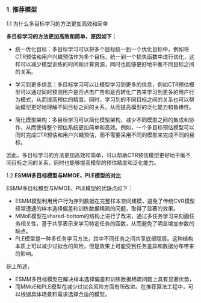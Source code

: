 ### 1. 推荐模型 
1.1 为什么多目标学习的方法更加高效和简单

**多目标学习的方法更加高效和简单，原因如下：**
- 统一优化目标：多目标学习可以将多个目标统一到一个优化目标中，例如将CTR预估和用户兴趣预估作为多个目标，统一到一个损失函数中进行优化，这样可以减少模型训练的时间和计算资源，同时也能够更好地平衡不同目标之间的关系。

- 学习到更多信息：多目标学习可以让模型学习到更多的信息，例如CTR预估模型可以通过同时预测用户是否点击广告和是否转化广告来学习到更多的用户行为模式，从而提高预估的精度。同时，学习到的不同目标之间的关系也可以帮助模型更好地理解不同目标之间的关系，从而提高模型的泛化能力和鲁棒性。

- 简化模型架构：多目标学习可以简化模型架构，减少不同模型之间的集成和协作，从而使得整个预估系统更加简单和高效。例如，一个多目标预估模型可以同时完成CTR预估和用户兴趣预估，而不需要采用不同的模型来完成不同的目标。

因此，多目标学习的方法更加高效和简单，可以帮助CTR预估模型更好地平衡不同目标之间的关系，同时也能够提高模型的预估精度和泛化能力。

1.2 **ESMM多目标模型与MMOE、PLE模型的对比**

ESMM多目标模型与MMOE、PLE模型的优缺点如下：

 - ESMM模型利用用户行为序列数据在完整样本空间建模，避免了传统CVR模型经常遭遇的样本选择偏差和训练数据稀疏的问题，取得了显著的效果。
 - MMoE模型在shared-bottom的结构上进行了改进，通过多任务学习来刻画任务相关性，基于共享表示来学习特定任务的函数，从而避免了明显增加参数的缺点。
 - PLE模型是一种多任务学习方法，其中不同任务之间共享底部隐层。这种结构本质上可以减少过拟合的风险，但是效果上可能受到任务差异和数据分布带来的影响。

综上所述，

- ESMM多目标模型在解决样本选择偏差和训练数据稀疏问题上具有显著优势，
- 而MMoE和PLE模型在减少过拟合风险方面有所改进。在推荐算法工程中，可以根据具体场景和需求选择合适的模型。

